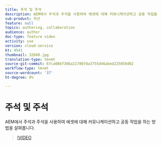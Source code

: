 ```yaml
---
title: 주석 및 주석
description: AEM에서 주석과 주석을 사용하여 에셋에 대해 커뮤니케이션하고 공동 작업을 하는 방법을 살펴봅니다.
sub-product: 자산
feature: null
topics: authoring, collaboration
audience: author
doc-type: feature video
activity: use
version: cloud-service
kt: 4541
thumbnail: 32049.jpg
translation-type: tm+mt
source-git-commit: 67ca08bf386a217807da3755d46abed225050d02
workflow-type: tm+mt
source-wordcount: '37'
ht-degree: 0%

---
```



# 주석 및 주석

AEM에서 주석과 주석을 사용하여 에셋에 대해 커뮤니케이션하고 공동 작업을 하는 방법을 살펴봅니다.

>[!VIDEO](https://video.tv.adobe.com/v/32049/?quality=12&learn=on&hidetitle=true)
